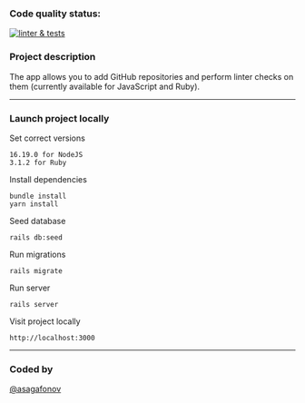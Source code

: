 ### Code quality status:

[![linter & tests](https://github.com/asagafonov/rails-project-66/actions/workflows/linter-and-tests.yml/badge.svg)](https://github.com/asagafonov/rails-project-66/actions/workflows/linter-and-tests.yml)

### Project description

The app allows you to add GitHub repositories and perform linter checks on them (currently available for JavaScript and Ruby).

<hr>

### Launch project locally

Set correct versions
```
16.19.0 for NodeJS
3.1.2 for Ruby
```

Install dependencies
```
bundle install
yarn install
```

Seed database
```
rails db:seed
```

Run migrations
```
rails migrate
```

Run server
```
rails server
```

Visit project locally
```
http://localhost:3000
```

<hr>

### Coded by

[@asagafonov](https://github.com/asagafonov)
